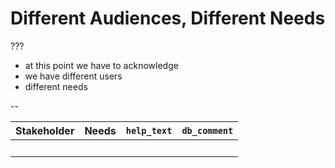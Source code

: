 # Different Audiences, Different Needs

???

- at this point we have to acknowledge
- we have different users
- different needs

--

| Stakeholder | Needs | `help_text` | `db_comment` |
|------------|-------|-------------|--------------|
| &nbsp; | &nbsp; | &nbsp; | &nbsp; |

